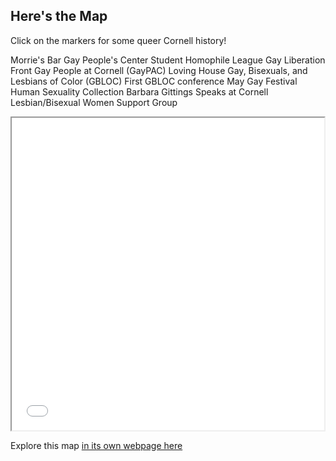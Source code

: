 ## Here's the Map

Click on the markers for some queer Cornell history!

Morrie's Bar
Gay People's Center
Student Homophile League
Gay Liberation Front
Gay People at Cornell (GayPAC)
Loving House
Gay, Bisexuals, and Lesbians of Color (GBLOC)
First GBLOC conference
May Gay Festival
Human Sexuality Collection
Barbara Gittings Speaks at Cornell
Lesbian/Bisexual Women Support Group


<iframe src="gay-ithaca-map.html" height="500" width="500"></iframe>

Explore this map [in its own webpage here](gay-ithaca-map.html)
